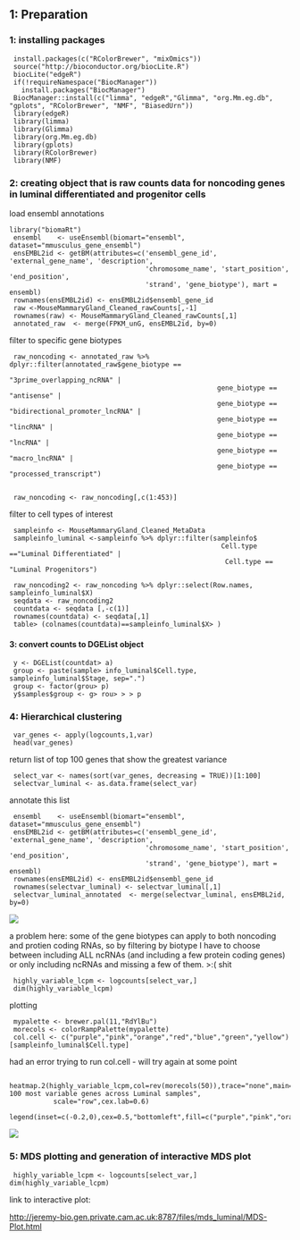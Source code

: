 ## 1: Preparation
### 1: installing packages
```
 install.packages(c("RColorBrewer", "mixOmics"))
 source("http://bioconductor.org/biocLite.R")
 biocLite("edgeR")
 if(!requireNamespace("BiocManager"))
   install.packages("BiocManager")
 BiocManager::install(c("limma", "edgeR","Glimma", "org.Mm.eg.db", "gplots", "RColorBrewer", "NMF", "BiasedUrn"))
 library(edgeR)
 library(limma)
 library(Glimma)
 library(org.Mm.eg.db)
 library(gplots)
 library(RColorBrewer)
 library(NMF)
```
### 2: creating object that is raw counts data for noncoding genes in luminal differentiated and progenitor cells

load ensembl annotations
```
library("biomaRt")
 ensembl    <- useEnsembl(biomart="ensembl", dataset="mmusculus_gene_ensembl")
 ensEMBL2id <- getBM(attributes=c('ensembl_gene_id', 'external_gene_name', 'description',
                                  'chromosome_name', 'start_position', 'end_position', 
                                  'strand', 'gene_biotype'), mart = ensembl)  
 rownames(ensEMBL2id) <- ensEMBL2id$ensembl_gene_id
 raw <-MouseMammaryGland_Cleaned_rawCounts[,-1]
 rownames(raw) <- MouseMammaryGland_Cleaned_rawCounts[,1]
 annotated_raw  <- merge(FPKM_unG, ensEMBL2id, by=0)
```
filter to specific gene biotypes
```
 raw_noncoding <- annotated_raw %>% dplyr::filter(annotated_raw$gene_biotype == 
                                                    "3prime_overlapping_ncRNA" |
                                                    gene_biotype == "antisense" |
                                                    gene_biotype == "bidirectional_promoter_lncRNA" |
                                                    gene_biotype == "lincRNA" |
                                                    gene_biotype == "lncRNA" |
                                                    gene_biotype == "macro_lncRNA" |
                                                    gene_biotype ==  "processed_transcript")


 raw_noncoding <- raw_noncoding[,c(1:453)]
```
filter to cell types of interest
```
 sampleinfo <- MouseMammaryGland_Cleaned_MetaData
 sampleinfo_luminal <-sampleinfo %>% dplyr::filter(sampleinfo$
                                                     Cell.type =="Luminal Differentiated" | 
                                                      Cell.type == "Luminal Progenitors")

 raw_noncoding2 <- raw_noncoding %>% dplyr::select(Row.names, sampleinfo_luminal$X)
 seqdata <- raw_noncoding2
 countdata <- seqdata [,-c(1)]
 rownames(countdata) <- seqdata[,1]
 table> (colnames(countdata)==sampleinfo_luminal$X> )
```
#### 3: convert counts to DGEList object
```
 y <- DGEList(countdat> a)
 group <- paste(sample> info_luminal$Cell.type, sampleinfo_luminal$Stage, sep=".")
 group <- factor(grou> p)
 y$samples$group <- g> rou> > > p
```
### 4: Hierarchical clustering
```
 var_genes <- apply(logcounts,1,var)
 head(var_genes)
```
return list of top 100 genes that show the greatest variance
```
 select_var <- names(sort(var_genes, decreasing = TRUE))[1:100]
 selectvar_luminal <- as.data.frame(select_var)
```
annotate this list
```
 ensembl    <- useEnsembl(biomart="ensembl", dataset="mmusculus_gene_ensembl")
 ensEMBL2id <- getBM(attributes=c('ensembl_gene_id', 'external_gene_name', 'description',
                                  'chromosome_name', 'start_position', 'end_position', 
                                  'strand', 'gene_biotype'), mart = ensembl)  
 rownames(ensEMBL2id) <- ensEMBL2id$ensembl_gene_id
 rownames(selectvar_luminal) <- selectvar_luminal[,1]
 selectvar_luminal_annotated  <- merge(selectvar_luminal, ensEMBL2id, by=0)
```
![](https://github.com/AFS-Part-II-Projects/Jemima_Becker/blob/main/images/Screenshot%202021-02-07%20at%2015.58.13.png)

a problem here: some of the gene biotypes can apply to both noncoding and protien coding RNAs, so by filtering by biotype I have to choose between including ALL ncRNAs (and including a few protein coding genes) or only including ncRNAs and missing a few of them. >:( shit 
```
 highly_variable_lcpm <- logcounts[select_var,]
 dim(highly_variable_lcpm)
 ```
plotting 
```
 mypalette <- brewer.pal(11,"RdYlBu")
 morecols <- colorRampPalette(mypalette)
 col.cell <- c("purple","pink","orange","red","blue","green","yellow")[sampleinfo_luminal$Cell.type]
```
had an error trying to run col.cell - will try again at some point
```
 heatmap.2(highly_variable_lcpm,col=rev(morecols(50)),trace="none",main="Top 100 most variable genes across Luminal samples",
           scale="row",cex.lab=0.6)
 legend(inset=c(-0.2,0),cex=0.5,"bottomleft",fill=c("purple","pink","orange","red","blue","green","yellow"),legend=levels(sampleinfo$Cell.type))
```
![](https://github.com/AFS-Part-II-Projects/Jemima_Becker/blob/main/images/Screenshot%202021-02-07%20at%2015.56.05.png)

### 5: MDS plotting and generation of interactive MDS plot
```
 highly_variable_lcpm <- logcounts[select_var,]
dim(highly_variable_lcpm)
```
link to interactive plot:

 http://jeremy-bio.gen.private.cam.ac.uk:8787/files/mds_luminal/MDS-Plot.html
